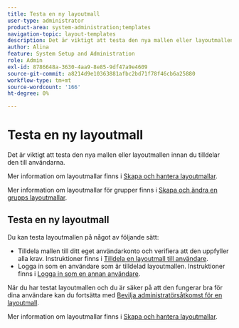 ```yaml
---
title: Testa en ny layoutmall
user-type: administrator
product-area: system-administration;templates
navigation-topic: layout-templates
description: Det är viktigt att testa den nya mallen eller layoutmallen innan du tilldelar den till användarna.
author: Alina
feature: System Setup and Administration
role: Admin
exl-id: 8786648a-3630-4aa9-8e85-9df47a9e4609
source-git-commit: a8214d9e10363881afbc2bd71f78f46cb6a25880
workflow-type: tm+mt
source-wordcount: '166'
ht-degree: 0%

---
```


# Testa en ny layoutmall

Det är viktigt att testa den nya mallen eller layoutmallen innan du tilldelar den till användarna.

Mer information om layoutmallar finns i [Skapa och hantera layoutmallar](../../../administration-and-setup/customize-workfront/use-layout-templates/create-and-manage-layout-templates.md).

Mer information om layoutmallar för grupper finns i [Skapa och ändra en grupps layoutmallar](../../../administration-and-setup/manage-groups/work-with-group-objects/create-and-modify-a-groups-layout-templates.md).

## Testa en ny layoutmall

Du kan testa layoutmallen på något av följande sätt:

* Tilldela mallen till ditt eget användarkonto och verifiera att den uppfyller alla krav. Instruktioner finns i [Tilldela en layoutmall till användare](../../../administration-and-setup/customize-workfront/use-layout-templates/assign-users-to-layout-template.md#assign).
* Logga in som en användare som är tilldelad layoutmallen. Instruktioner finns i [Logga in som en annan användare](../../../administration-and-setup/add-users/create-and-manage-users/log-in-as-another-user.md).

När du har testat layoutmallen och du är säker på att den fungerar bra för dina användare kan du fortsätta med [Bevilja administratörsåtkomst för en layoutmall](../../../administration-and-setup/customize-workfront/use-layout-templates/grant-admin-access-layout-template.md).

Mer information om layoutmallar finns i [Skapa och hantera layoutmallar](../../../administration-and-setup/customize-workfront/use-layout-templates/create-and-manage-layout-templates.md).
